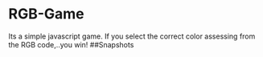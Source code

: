 # RGB-Game
Its a simple javascript game. If you select the correct color assessing from the RGB code,..you win!
##Snapshots
